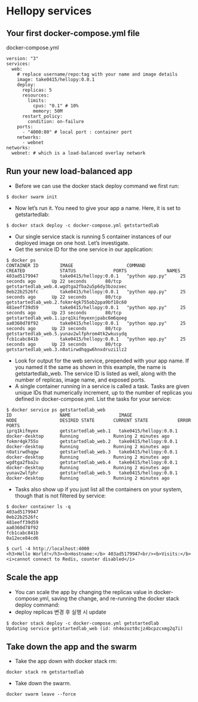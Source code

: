 # Hellopy services

## Your first docker-compose.yml file
docker-compose.yml
```
version: "3"
services:
  web:
    # replace username/repo:tag with your name and image details
    image: take0415/hellopy:0.0.1
    deploy:
      replicas: 5
      resources:
        limits:
          cpus: "0.1" # 10%
          memory: 50M
      restart_policy:
        condition: on-failure
    ports:
      - "4000:80" # local port : container port
    networks:
      - webnet
networks:
  webnet: # which is a load-balanced overlay network
```

## Run your new load-balanced app
- Before we can use the docker stack deploy command we first run:
```
$ docker swarm init
```

- Now let’s run it. You need to give your app a name. Here, it is set to getstartedlab:
```
$ docker stack deploy -c docker-compose.yml getstartedlab
```

- Our single service stack is running 5 container instances of our deployed image on one host. Let’s investigate.
- Get the service ID for the one service in our application:
```
$ docker ps
CONTAINER ID        IMAGE                    COMMAND             CREATED             STATUS              PORTS               NAMES
403ad5179947        take0415/hellopy:0.0.1   "python app.py"     25 seconds ago      Up 22 seconds       80/tcp              getstartedlab_web.4.wgdtga2fba2u5p6dy3bzozxec
0eb22b2526fc        take0415/hellopy:0.0.1   "python app.py"     25 seconds ago      Up 22 seconds       80/tcp              getstartedlab_web.2.fokmr4gk755ob2ppa9bf18c60
481eeff39d59        take0415/hellopy:0.0.1   "python app.py"     25 seconds ago      Up 23 seconds       80/tcp              getstartedlab_web.1.iprq1kifmyexnjpabc6m6qoeg
aa0360d78f92        take0415/hellopy:0.0.1   "python app.py"     25 seconds ago      Up 23 seconds       80/tcp              getstartedlab_web.5.yunav2wlfphrom4tk2wkusydq
fcb1cabc841b        take0415/hellopy:0.0.1   "python app.py"     25 seconds ago      Up 23 seconds       80/tcp              getstartedlab_web.3.n0atirwdhqgw6hnxdruzi1lz2
```

- Look for output for the web service, prepended with your app name. If you named it the same as shown in this example, the name is getstartedlab_web. The service ID is listed as well, along with the number of replicas, image name, and exposed ports.
- A single container running in a service is called a task. Tasks are given unique IDs that numerically increment, up to the number of replicas you defined in docker-compose.yml. List the tasks for your service:
```
$ docker service ps getstartedlab_web
ID                  NAME                  IMAGE                    NODE                DESIRED STATE       CURRENT STATE           ERROR               PORTS
iprq1kifmyex        getstartedlab_web.1   take0415/hellopy:0.0.1   docker-desktop      Running             Running 2 minutes ago
fokmr4gk755o        getstartedlab_web.2   take0415/hellopy:0.0.1   docker-desktop      Running             Running 2 minutes ago
n0atirwdhqgw        getstartedlab_web.3   take0415/hellopy:0.0.1   docker-desktop      Running             Running 2 minutes ago
wgdtga2fba2u        getstartedlab_web.4   take0415/hellopy:0.0.1   docker-desktop      Running             Running 2 minutes ago
yunav2wlfphr        getstartedlab_web.5   take0415/hellopy:0.0.1   docker-desktop      Running             Running 2 minutes ago
```

- Tasks also show up if you just list all the containers on your system, though that is not filtered by service:
```
$ docker container ls -q
403ad5179947
0eb22b2526fc
481eeff39d59
aa0360d78f92
fcb1cabc841b
0a12ece84cd6
```

```
$ curl -4 http://localhost:4000
<h3>Hello World!</h3><b>Hostname:</b> 403ad5179947<br/><b>Visits:</b> <i>cannot connect to Redis, counter disabled</i>
```

## Scale the app
- You can scale the app by changing the replicas value in docker-compose.yml, saving the change, and re-running the docker stack deploy command:
- deploy replicas 변경 후 실행 시 update
```
$ docker stack deploy -c docker-compose.yml getstartedlab
Updating service getstartedlab_web (id: nh4ezozt0cjz4bcpzcxmg2q7i)
```

## Take down the app and the swarm
- Take the app down with docker stack rm:
```
docker stack rm getstartedlab
```

- Take down the swarm.
```
docker swarm leave --force
```
